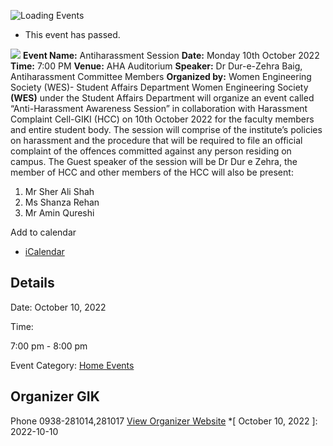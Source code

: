 ![Loading Events](https://giki.edu.pk/event/antiharassment-session/)
  * This event has passed.


![](https://giki.edu.pk/wp-content/uploads/2022/10/R.jpg)
**Event Name:** Antiharassment Session
**Date:** Monday 10th October 2022
**Time:** 7:00 PM
**Venue:** AHA Auditorium
**Speaker:** Dr Dur-e-Zehra Baig, Antiharassment Committee Members
**Organized by:** Women Engineering Society (WES)- Student Affairs Department
Women Engineering Society **(WES)** under the Student Affairs Department will organize an event called “Anti-Harassment Awareness Session” in collaboration with Harassment Complaint Cell-GIKI (HCC) on 10th October 2022 for the faculty members and entire student body. The session will comprise of the institute’s policies on harassment and the procedure that will be required to file an official complaint of the offences committed against any person residing on campus. The Guest speaker of the session will be Dr Dur e Zehra, the member of HCC and other members of the HCC will also be present:
  1. Mr Sher Ali Shah 
  2. Ms Shanza Rehan
  3. Mr Amin Qureshi


Add to calendar 
  * [ iCalendar ](webcal://giki.edu.pk/event/antiharassment-session/?ical=1)


##  Details  

Date: 
     October 10, 2022  

Time: 
    
7:00 pm - 8:00 pm  

Event Category:
    [Home Events](https://giki.edu.pk/events/category/home_events/)
## Organizer      GIK  

Phone 
     0938-281014,281017       [View Organizer Website](https://www.giki.edu.pk)
  *[ October 10, 2022 ]: 2022-10-10
